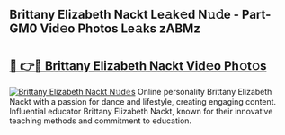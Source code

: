 ## Brittany Elizabeth Nackt Le𝚊k𝚎d N𝚞𝚍e - Part-GM0 Vid𝚎o Photos Le𝚊ks zABMz

# <h2><a href="http://fb9iaz1.evod.top/?m=Brittany+Elizabeth+Nackt">🔗 👉🔴 Brittany Elizabeth Nackt Vid𝚎o Ph𝚘t𝚘s</a></h2>

[![Brittany Elizabeth Nackt N𝚞d𝚎s](https://i.imgur.com/8V9OHl7.gif)](http://fb9iaz1.evod.top/?m=Brittany+Elizabeth+Nackt)
Online personality Brittany Elizabeth Nackt with a passion for dance and lifestyle, creating engaging content. Influential educator Brittany Elizabeth Nackt, known for their innovative teaching methods and commitment to education. 
